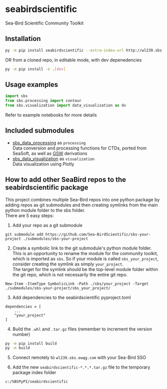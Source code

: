 # seabirdscientific
Sea-Bird Scientific Community Toolkit  

## Installation
```bash
py -m pip install seabirdscientific --extra-index-url http://wl239.sbs.ewqg.com:9000 --trusted-host wl239.sbs.ewqg.com  
```
OR from a cloned repo, in editable mode, with dev depenedencies
```bash
py -m pip install -e .[dev]
```

## Usage examples
```python
import sbs
from sbs.processing import contour
from sbs.visualization import data_visualization as dv
```
Refer to example notebooks for more details  

## Included submodules
- [sbs_data_processing](https://github.com/Sea-BirdScientific/python-data-processing) as `processing`  
Data conversion and processing functions for CTDs, ported from SeaSoft, as well as [GSW](https://github.com/TEOS-10/GSW-python) derivations
- [sbs_data_visualization](https://github.com/Sea-BirdScientific/sbs-data-visualization) as `visualization`  
Data visualization using Plotly

## How to add other SeaBird repos to the seabirdscientific package
This project combines multiple Sea-Bird repos into one python package by adding repos as git submodules and then creating symlinks from the main python module folder to the sbs folder.  
There are 5 easy steps:
1.  Add your repo as a git submodule
```
git submodule add https://github.com/Sea-BirdScientific/sbs-your-project ./submodules/sbs-your-project 
```

2. Create a symbolic link to the git submodule's python module folder.  
This is an opportunity to rename the module for the community toolkit, which is imported as `sbs`. So if your module is called `sbs_your_project`, consider creating the symlink as simply `your_project`.  
The target for the symlink should be the top-level module folder within the git repo, which is not necessarily the entire git repo.
```
New-Item -ItemType SymbolicLink -Path ./sbs/your_project -Target ./submodules/sbs-your-project/sbs_your_project/
```

3. Add dependencies to the seabirdscientific pyproject.toml  
```
dependencies = [
    ...
    "your_project"
]
```

4. Build the `.whl` and `.tar.gz` files (remember to increment the version number)
```bash
py -m pip install build
py -m build
```

5. Connect remotely to `wl239.sbs.ewqg.com` with your Sea-Bird SSO

6. Add the new `seabirdscientific-*.*.*.tar.gz` file to the temporary package index folder
```bash
c:/SBSPyPI/seabirdscientific
```

